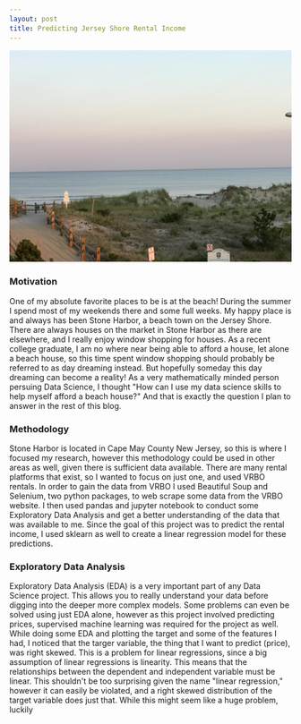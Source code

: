 ```yaml
---
layout: post
title: Predicting Jersey Shore Rental Income
---
```


![](images/stone_harbor_front.jpg)

### Motivation

One of my absolute favorite places to be is at the beach!  During the summer I spend most of my weekends there and some full weeks. My happy place is and always has been Stone Harbor, a beach town on the Jersey Shore.  There are always houses on the market in Stone Harbor as there are elsewhere, and I really enjoy window shopping for houses.  As a recent college graduate, I am no where near being able to afford a house, let alone a beach house, so this time spent window shopping should probably be referred to as day dreaming instead.  But hopefully someday this day dreaming can become a reality!  As a very mathematically minded person persuing Data Science, I thought "How can I use my data science skills to help myself afford a beach house?" And that is exactly the question I plan to answer in the rest of this blog.  

### Methodology

Stone Harbor is located in Cape May County New Jersey, so this is where I focused my research, however this methodology could be used in other areas as well, given there is sufficient data available.  There are many rental platforms that exist, so I wanted to focus on just one, and used VRBO rentals.  In order to gain the data from VRBO I used Beautiful Soup and Selenium, two python packages, to web scrape some data from the VRBO website.  I then used pandas and jupyter notebook to conduct some Exploratory Data Analysis and get a better understanding of the data that was available to me.  Since the goal of this project was to predict the rental income, I used sklearn as well to create a linear regression model for these predictions.  

### Exploratory Data Analysis

Exploratory Data Analysis (EDA) is a very important part of any Data Science project.  This allows you to really understand your data before digging into the deeper more complex models.  Some problems can even be solved using just EDA alone, however as this project involved predicting prices, supervised machine learning was required for the project as well.  While doing some EDA and plotting the target and some of the features I had, I noticed that the targer variable, the thing that I want to predict (price), was right skewed.  This is a problem for linear regressions, since a big assumption of linear regressions is linearity.  This means that the relationships between the dependent and independent variable must be linear.  This shouldn't be too surprising given the name "linear regression," however it can easily be violated, and a right skewed distribution of the target variable does just that.  While this might seem like a huge problem, luckily 

